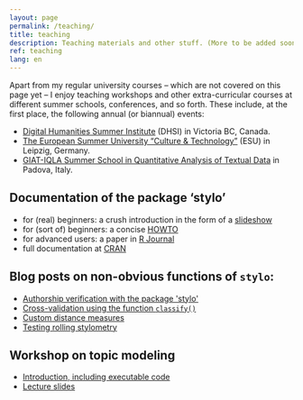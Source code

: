 ```yaml
---
layout: page
permalink: /teaching/
title: teaching
description: Teaching materials and other stuff. (More to be added soon...).
ref: teaching
lang: en
---
```



Apart from my regular university courses – which are not covered on this page yet – I enjoy teaching workshops and other extra-curricular courses at different summer schools, conferences, and so forth. These include, at the first place, the following annual (or biannual) events:

* [Digital Humanities Summer Institute](http://www.dhsi.org/index.php) (DHSI) in Victoria BC, Canada.
* [The European Summer University “Culture & Technology”](http://www.culingtec.uni-leipzig.de/ESU_C_T/node/97) (ESU) in Leipzig, Germany.
* [GIAT-IQLA Summer School in Quantitative Analysis of Textual Data](http://www.giat.org/?page_id=11&lang=en) in Padova, Italy.


## Documentation of the package ‘stylo’



* for (real) beginners: a crush introduction in the form of a [slideshow](https://computationalstylistics.github.io/stylo_nutshell/)
* for (sort of) beginners: a concise [HOWTO](https://sites.google.com/site/computationalstylistics/stylo/stylo_howto.pdf)
* for advanced users: a paper in [R Journal](https://journal.r-project.org/archive/2016/RJ-2016-007/RJ-2016-007.pdf)
* full documentation at [CRAN](https://cran.r-project.org/web/packages/stylo/stylo.pdf)

## Blog posts on non-obvious functions of `stylo`:

* [Authorship verification with the package 'stylo'](https://computationalstylistics.github.io/blog/imposters)
* [Cross-validation using the function `classify()`](https://computationalstylistics.github.io/blog/cross-validation)
* [Custom distance measures](https://computationalstylistics.github.io/blog/custom_distances)
* [Testing rolling stylometry](https://computationalstylistics.github.io/blog/rolling_stylometry)


## Workshop on topic modeling

* [Introduction, including executable code](https://github.com/computationalstylistics/topic-modeling-workshop)
* [Lecture slides](https://computationalstylistics.github.io/presentations/topic_modeling_intro/intro_to_topic_models.html)  

